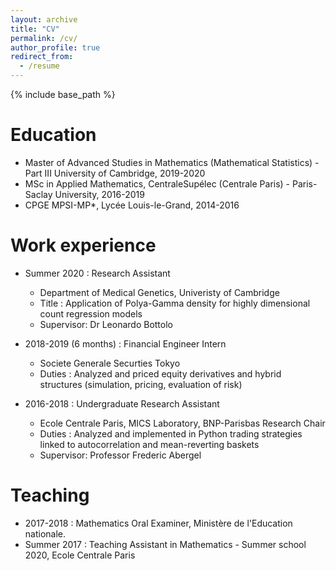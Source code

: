 ```yaml
---
layout: archive
title: "CV"
permalink: /cv/
author_profile: true
redirect_from:
  - /resume
---
```


{% include base_path %}

Education
======
* Master of Advanced Studies in Mathematics (Mathematical Statistics) - Part III University of Cambridge, 2019-2020
* MSc in Applied Mathematics, CentraleSupélec (Centrale Paris) - Paris-Saclay University, 2016-2019
* CPGE MPSI-MP*, Lycée Louis-le-Grand, 2014-2016 

Work experience
======
* Summer 2020 : Research Assistant
  * Department of Medical Genetics, Univeristy of Cambridge 
  * Title : Application of Polya-Gamma density for highly dimensional count regression models
  * Supervisor: Dr Leonardo Bottolo
  
* 2018-2019 (6 months) : Financial Engineer Intern 
  * Societe Generale Securties Tokyo
  * Duties : Analyzed and priced equity derivatives and hybrid structures (simulation, pricing, evaluation of risk)

* 2016-2018 : Undergraduate Research Assistant
  * Ecole Centrale Paris, MICS Laboratory, BNP-Parisbas Research Chair
  * Duties : Analyzed and implemented in Python trading strategies linked to autocorrelation and mean-reverting baskets
  * Supervisor: Professor Frederic Abergel 
  
Teaching
======
* 2017-2018 : Mathematics Oral Examiner, Ministère de l'Education nationale.
* Summer 2017 : Teaching Assistant in Mathematics - Summer school 2020, Ecole Centrale Paris


  
